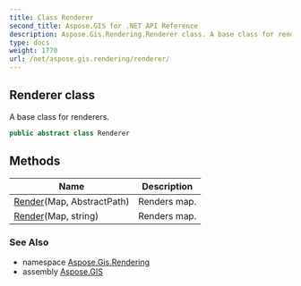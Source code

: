```yaml
---
title: Class Renderer
second_title: Aspose.GIS for .NET API Reference
description: Aspose.Gis.Rendering.Renderer class. A base class for renderers.
type: docs
weight: 1770
url: /net/aspose.gis.rendering/renderer/
---
```

## Renderer class

A base class for renderers.

```csharp
public abstract class Renderer
```

## Methods

| Name | Description |
| --- | --- |
| [Render](../../aspose.gis.rendering/renderer/render/#render)(Map, AbstractPath) | Renders map. |
| [Render](../../aspose.gis.rendering/renderer/render/#render_1)(Map, string) | Renders map. |

### See Also

* namespace [Aspose.Gis.Rendering](../../aspose.gis.rendering/)
* assembly [Aspose.GIS](../../)


